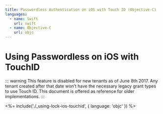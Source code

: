 ```yaml
---
title: Passwordless Authentication on iOS with Touch ID (Objective-C)
languages:
  - name: Swift
    url: swift
  - name: Objective-C
    url: objc
---
```

# Using Passwordless on iOS with TouchID

<!-- markdownlint-disable -->

::: warning
This feature is disabled for new tenants as of June 8th 2017. Any tenant created after that date won't have the necessary legacy grant types to use Touch ID. 
This document is offered as reference for older implementations.
:::

<%= include('./_using-lock-ios-touchid', { language: 'objc' }) %>
